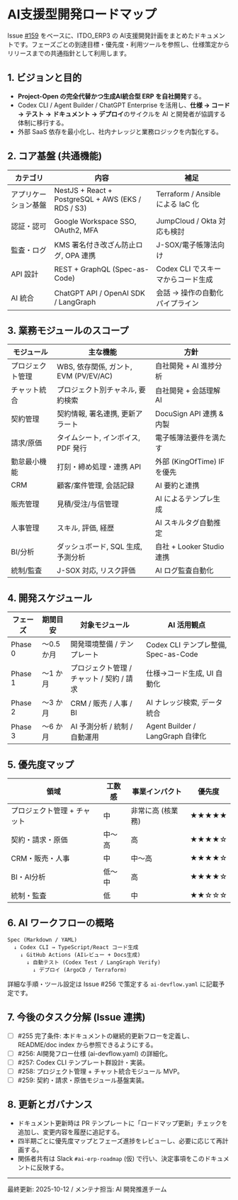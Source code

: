 # AI支援型開発ロードマップ

Issue [#159](https://github.com/itdojp/ITDO_ERP3/issues/159) をベースに、ITDO_ERP3 の AI支援開発計画をまとめたドキュメントです。フェーズごとの到達目標・優先度・利用ツールを参照し、仕様策定からリリースまでの共通指針として利用します。

## 1. ビジョンと目的
- **Project-Open の完全代替かつ生成AI統合型 ERP を自社開発**する。
- Codex CLI / Agent Builder / ChatGPT Enterprise を活用し、**仕様 → コード → テスト → ドキュメント → デプロイ**のサイクルを AI と開発者が協調する体制に移行する。
- 外部 SaaS 依存を最小化し、社内ナレッジと業務ロジックを内製化する。

## 2. コア基盤 (共通機能)
| カテゴリ | 内容 | 補足 |
|-----------|------|------|
| アプリケーション基盤 | NestJS + React + PostgreSQL + AWS (EKS / RDS / S3) | Terraform / Ansible による IaC 化 |
| 認証・認可 | Google Workspace SSO, OAuth2, MFA | JumpCloud / Okta 対応も検討 |
| 監査・ログ | KMS 署名付き改ざん防止ログ, OPA 連携 | J-SOX/電子帳簿法向け |
| API 設計 | REST + GraphQL (Spec-as-Code) | Codex CLI でスキーマからコード生成 |
| AI 統合 | ChatGPT API / OpenAI SDK / LangGraph | 会話 → 操作の自動化パイプライン |

## 3. 業務モジュールのスコープ
| モジュール | 主な機能 | 方針 |
|------------|----------|------|
| プロジェクト管理 | WBS, 依存関係, ガント, EVM (PV/EV/AC) | 自社開発 + AI 進捗分析 |
| チャット統合 | プロジェクト別チャネル, 要約検索 | 自社開発 + 会話理解 AI |
| 契約管理 | 契約情報, 署名連携, 更新アラート | DocuSign API 連携 & 内製 |
| 請求/原価 | タイムシート, インボイス, PDF 発行 | 電子帳簿法要件を満たす |
| 勤怠最小機能 | 打刻・締め処理・連携 API | 外部 (KingOfTime) IF を優先 |
| CRM | 顧客/案件管理, 会話記録 | AI 要約と連携 |
| 販売管理 | 見積/受注/与信管理 | AI によるテンプレ生成 |
| 人事管理 | スキル, 評価, 経歴 | AI スキルタグ自動推定 |
| BI/分析 | ダッシュボード, SQL 生成, 予測分析 | 自社 + Looker Studio 連携 |
| 統制/監査 | J-SOX 対応, リスク評価 | AI ログ監査自動化 |

## 4. 開発スケジュール
| フェーズ | 期間目安 | 対象モジュール | AI 活用観点 |
|-----------|----------|----------------|---------------|
| Phase 0 | 〜0.5 か月 | 開発環境整備 / テンプレート | Codex CLI テンプレ整備, Spec-as-Code |
| Phase 1 | 〜1 か月 | プロジェクト管理 / チャット / 契約 / 請求 | 仕様→コード生成, UI 自動化 |
| Phase 2 | 〜3 か月 | CRM / 販売 / 人事 / BI | AI ナレッジ検索, データ統合 |
| Phase 3 | 〜6 か月 | AI 予測分析 / 統制 / 自動運用 | Agent Builder / LangGraph 自律化 |

## 5. 優先度マップ
| 領域 | 工数感 | 事業インパクト | 優先度 |
|------|--------|----------------|---------|
| プロジェクト管理 + チャット | 中 | 非常に高 (核業務) | ★★★★★ |
| 契約・請求・原価 | 中〜高 | 高 | ★★★★☆ |
| CRM・販売・人事 | 中 | 中〜高 | ★★★★☆ |
| BI・AI分析 | 低〜中 | 高 | ★★★★☆ |
| 統制・監査 | 低 | 中 | ★★☆☆☆ |

## 6. AI ワークフローの概略
```
Spec (Markdown / YAML)
  ↓ Codex CLI → TypeScript/React コード生成
    ↓ GitHub Actions (AIレビュー + Docs生成)
      ↓ 自動テスト (Codex Test / LangGraph Verify)
        ↓ デプロイ (ArgoCD / Terraform)
```

詳細な手順・ツール設定は Issue #256 で策定する `ai-devflow.yaml` に記載予定です。

## 7. 今後のタスク分解 (Issue 連携)
- [ ] #255 完了条件: 本ドキュメントの継続的更新フローを定義し、README/doc index から参照できるようにする。
- [ ] #256: AI開発フロー仕様 (ai-devflow.yaml) の詳細化。
- [ ] #257: Codex CLI テンプレート群設計・実装。
- [ ] #258: プロジェクト管理 + チャット統合モジュール MVP。
- [ ] #259: 契約・請求・原価モジュール基盤実装。

## 8. 更新とガバナンス
- ドキュメント更新時は PR テンプレートに「ロードマップ更新」チェックを追加し、変更内容を履歴に追記する。
- 四半期ごとに優先度マップとフェーズ進捗をレビューし、必要に応じて再計画する。
- 関係者共有は Slack `#ai-erp-roadmap` (仮) で行い、決定事項をこのドキュメントに反映する。

---

最終更新: 2025-10-12 / メンテナ担当: AI 開発推進チーム
